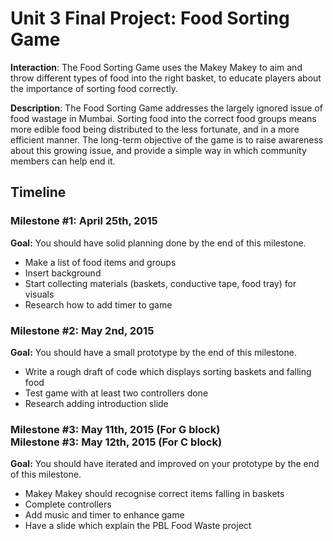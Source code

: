 <h1>Unit 3 Final Project: Food Sorting Game</h1>

<strong>Interaction</strong>: The Food Sorting Game uses the Makey Makey to aim and throw different types of food into the right basket, to educate players about the importance of sorting food correctly. 

<strong>Description</strong>: The Food Sorting Game addresses the largely ignored issue of food wastage in Mumbai. Sorting food into the correct food groups means more edible food being distributed to the less fortunate, and in a more efficient manner. The long-term objective of the game is to raise awareness about this growing issue, and provide a simple way in which community members can help end it.

<h2>Timeline</h2>

<div>
  <h3>Milestone #1: April 25th, 2015 </h3>
  <strong>Goal:</strong> You should have solid planning done by the end of this milestone.
  <ul>
    <li> Make a list of food items and groups </li>
    <li> Insert background </li>
    <li> Start collecting materials (baskets, conductive tape, food tray) for visuals </li>
    <li> Research how to add timer to game </li>
  </ul>
</div>

<p>
  <h3>Milestone #2: May 2nd, 2015 </h3>
  <strong>Goal:</strong> You should have a small prototype by the end of this milestone.
  <ul>
    <li> Write a rough draft of code which displays sorting baskets and falling food </li>
    <li> Test game with at least two controllers done </li>
    <li> Research adding introduction slide </li>
  </ul>
</p>

<div>
  <h3>Milestone #3: May 11th, 2015 (For G block)</br>
  Milestone #3: May 12th, 2015 (For C block) </h3>
  <strong>Goal:</strong> You should have iterated and improved on your prototype by the end of this milestone.
  <ul>
    <li> Makey Makey should recognise correct items falling in baskets </li>
    <li> Complete controllers </li>
    <li> Add music and timer to enhance game </li>
    <li> Have a slide which explain the PBL Food Waste project </li>
  </ul>
</div>
